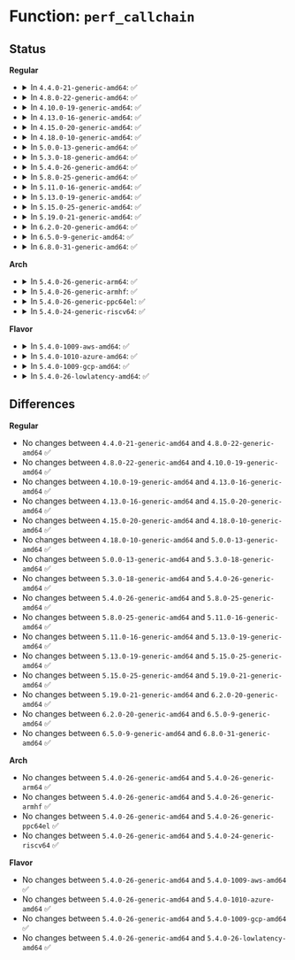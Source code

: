# Function: <code>perf_callchain</code>

## Status
<b>Regular</b>
<ul>
<li>
<details>
<summary>In <code>4.4.0-21-generic-amd64</code>: ✅</summary>

```c
struct perf_callchain_entry * perf_callchain(struct perf_event * event, struct pt_regs * regs)
```

```json
{
  "name": "perf_callchain",
  "collision_type": "Unique Global",
  "inline_type": "No",
  "funcs": [
    {
      "addr": 18446744071580443184,
      "name": "perf_callchain",
      "external": true,
      "loc": "kernel/events/callchain.c:160",
      "file": "kernel/events/callchain.c",
      "inline": "seen, unknown",
      "caller_inline": [],
      "caller_func": [
        "kernel/events/core.c:perf_prepare_sample"
      ]
    }
  ],
  "symbols": [
    {
      "addr": 18446744071580443184,
      "name": "perf_callchain",
      "section": ".text",
      "bind": "STB_GLOBAL",
      "size": 469
    }
  ]
}
```
</details>
</li>
<li>
<details>
<summary>In <code>4.8.0-22-generic-amd64</code>: ✅</summary>

```c
struct perf_callchain_entry * perf_callchain(struct perf_event * event, struct pt_regs * regs)
```

```json
{
  "name": "perf_callchain",
  "collision_type": "Unique Global",
  "inline_type": "No",
  "funcs": [
    {
      "addr": 18446744071580518240,
      "name": "perf_callchain",
      "external": true,
      "loc": "kernel/events/callchain.c:180",
      "file": "kernel/events/callchain.c",
      "inline": "seen, unknown",
      "caller_inline": [],
      "caller_func": [
        "kernel/events/core.c:perf_prepare_sample"
      ]
    }
  ],
  "symbols": [
    {
      "addr": 18446744071580518240,
      "name": "perf_callchain",
      "section": ".text",
      "bind": "STB_GLOBAL",
      "size": 129
    }
  ]
}
```
</details>
</li>
<li>
<details>
<summary>In <code>4.10.0-19-generic-amd64</code>: ✅</summary>

```c
struct perf_callchain_entry * perf_callchain(struct perf_event * event, struct pt_regs * regs)
```

```json
{
  "name": "perf_callchain",
  "collision_type": "Unique Global",
  "inline_type": "No",
  "funcs": [
    {
      "addr": 18446744071580582208,
      "name": "perf_callchain",
      "external": true,
      "loc": "kernel/events/callchain.c:180",
      "file": "kernel/events/callchain.c",
      "inline": "seen, unknown",
      "caller_inline": [],
      "caller_func": [
        "kernel/events/core.c:perf_prepare_sample"
      ]
    }
  ],
  "symbols": [
    {
      "addr": 18446744071580582208,
      "name": "perf_callchain",
      "section": ".text",
      "bind": "STB_GLOBAL",
      "size": 129
    }
  ]
}
```
</details>
</li>
<li>
<details>
<summary>In <code>4.13.0-16-generic-amd64</code>: ✅</summary>

```c
struct perf_callchain_entry * perf_callchain(struct perf_event * event, struct pt_regs * regs)
```

```json
{
  "name": "perf_callchain",
  "collision_type": "Unique Global",
  "inline_type": "No",
  "funcs": [
    {
      "addr": 18446744071580612864,
      "name": "perf_callchain",
      "external": true,
      "loc": "kernel/events/callchain.c:182",
      "file": "kernel/events/callchain.c",
      "inline": "seen, unknown",
      "caller_inline": [],
      "caller_func": [
        "kernel/events/core.c:perf_prepare_sample"
      ]
    }
  ],
  "symbols": [
    {
      "addr": 18446744071580612864,
      "name": "perf_callchain",
      "section": ".text",
      "bind": "STB_GLOBAL",
      "size": 119
    }
  ]
}
```
</details>
</li>
<li>
<details>
<summary>In <code>4.15.0-20-generic-amd64</code>: ✅</summary>

```c
struct perf_callchain_entry * perf_callchain(struct perf_event * event, struct pt_regs * regs)
```

```json
{
  "name": "perf_callchain",
  "collision_type": "Unique Global",
  "inline_type": "No",
  "funcs": [
    {
      "addr": 18446744071580693664,
      "name": "perf_callchain",
      "external": true,
      "loc": "kernel/events/callchain.c:182",
      "file": "kernel/events/callchain.c",
      "inline": "seen, unknown",
      "caller_inline": [],
      "caller_func": [
        "kernel/events/core.c:perf_prepare_sample"
      ]
    }
  ],
  "symbols": [
    {
      "addr": 18446744071580693664,
      "name": "perf_callchain",
      "section": ".text",
      "bind": "STB_GLOBAL",
      "size": 117
    }
  ]
}
```
</details>
</li>
<li>
<details>
<summary>In <code>4.18.0-10-generic-amd64</code>: ✅</summary>

```c
struct perf_callchain_entry * perf_callchain(struct perf_event * event, struct pt_regs * regs)
```

```json
{
  "name": "perf_callchain",
  "collision_type": "Unique Global",
  "inline_type": "No",
  "funcs": [
    {
      "addr": 18446744071580811904,
      "name": "perf_callchain",
      "external": true,
      "loc": "kernel/events/core.c:6356",
      "file": "kernel/events/core.c",
      "inline": "seen, unknown",
      "caller_inline": [],
      "caller_func": [
        "arch/x86/events/intel/ds.c:setup_pebs_sample_data",
        "kernel/events/core.c:perf_prepare_sample"
      ]
    }
  ],
  "symbols": [
    {
      "addr": 18446744071580811904,
      "name": "perf_callchain",
      "section": ".text",
      "bind": "STB_GLOBAL",
      "size": 126
    }
  ]
}
```
</details>
</li>
<li>
<details>
<summary>In <code>5.0.0-13-generic-amd64</code>: ✅</summary>

```c
struct perf_callchain_entry * perf_callchain(struct perf_event * event, struct pt_regs * regs)
```

```json
{
  "name": "perf_callchain",
  "collision_type": "Unique Global",
  "inline_type": "No",
  "funcs": [
    {
      "addr": 18446744071580878544,
      "name": "perf_callchain",
      "external": true,
      "loc": "kernel/events/core.c:6365",
      "file": "kernel/events/core.c",
      "inline": "seen, unknown",
      "caller_inline": [],
      "caller_func": [
        "arch/x86/events/intel/ds.c:setup_pebs_sample_data",
        "kernel/events/core.c:perf_prepare_sample"
      ]
    }
  ],
  "symbols": [
    {
      "addr": 18446744071580878544,
      "name": "perf_callchain",
      "section": ".text",
      "bind": "STB_GLOBAL",
      "size": 126
    }
  ]
}
```
</details>
</li>
<li>
<details>
<summary>In <code>5.3.0-18-generic-amd64</code>: ✅</summary>

```c
struct perf_callchain_entry * perf_callchain(struct perf_event * event, struct pt_regs * regs)
```

```json
{
  "name": "perf_callchain",
  "collision_type": "Unique Global",
  "inline_type": "No",
  "funcs": [
    {
      "addr": 18446744071580974720,
      "name": "perf_callchain",
      "external": true,
      "loc": "kernel/events/core.c:6443",
      "file": "kernel/events/core.c",
      "inline": "seen, unknown",
      "caller_inline": [],
      "caller_func": [
        "arch/x86/events/intel/ds.c:setup_pebs_adaptive_sample_data",
        "arch/x86/events/intel/ds.c:setup_pebs_fixed_sample_data",
        "kernel/events/core.c:perf_prepare_sample"
      ]
    }
  ],
  "symbols": [
    {
      "addr": 18446744071580974720,
      "name": "perf_callchain",
      "section": ".text",
      "bind": "STB_GLOBAL",
      "size": 135
    }
  ]
}
```
</details>
</li>
<li>
<details>
<summary>In <code>5.4.0-26-generic-amd64</code>: ✅</summary>

```c
struct perf_callchain_entry * perf_callchain(struct perf_event * event, struct pt_regs * regs)
```

```json
{
  "name": "perf_callchain",
  "collision_type": "Unique Global",
  "inline_type": "No",
  "funcs": [
    {
      "addr": 18446744071581028848,
      "name": "perf_callchain",
      "external": true,
      "loc": "kernel/events/core.c:6559",
      "file": "kernel/events/core.c",
      "inline": "seen, unknown",
      "caller_inline": [],
      "caller_func": [
        "arch/x86/events/intel/ds.c:setup_pebs_adaptive_sample_data",
        "arch/x86/events/intel/ds.c:setup_pebs_fixed_sample_data",
        "kernel/events/core.c:perf_prepare_sample"
      ]
    }
  ],
  "symbols": [
    {
      "addr": 18446744071581028848,
      "name": "perf_callchain",
      "section": ".text",
      "bind": "STB_GLOBAL",
      "size": 135
    }
  ]
}
```
</details>
</li>
<li>
<details>
<summary>In <code>5.8.0-25-generic-amd64</code>: ✅</summary>

```c
struct perf_callchain_entry * perf_callchain(struct perf_event * event, struct pt_regs * regs)
```

```json
{
  "name": "perf_callchain",
  "collision_type": "Unique Global",
  "inline_type": "No",
  "funcs": [
    {
      "addr": 18446744071581210400,
      "name": "perf_callchain",
      "external": true,
      "loc": "kernel/events/core.c:6962",
      "file": "kernel/events/core.c",
      "inline": "seen, unknown",
      "caller_inline": [],
      "caller_func": [
        "arch/x86/events/intel/ds.c:setup_pebs_adaptive_sample_data",
        "arch/x86/events/intel/ds.c:setup_pebs_fixed_sample_data",
        "kernel/events/core.c:perf_prepare_sample"
      ]
    }
  ],
  "symbols": [
    {
      "addr": 18446744071581210400,
      "name": "perf_callchain",
      "section": ".text",
      "bind": "STB_GLOBAL",
      "size": 135
    }
  ]
}
```
</details>
</li>
<li>
<details>
<summary>In <code>5.11.0-16-generic-amd64</code>: ✅</summary>

```c
struct perf_callchain_entry * perf_callchain(struct perf_event * event, struct pt_regs * regs)
```

```json
{
  "name": "perf_callchain",
  "collision_type": "Unique Global",
  "inline_type": "No",
  "funcs": [
    {
      "addr": 18446744071581253120,
      "name": "perf_callchain",
      "external": true,
      "loc": "kernel/events/core.c:7133",
      "file": "kernel/events/core.c",
      "inline": "seen, unknown",
      "caller_inline": [],
      "caller_func": [
        "arch/x86/events/intel/ds.c:setup_pebs_adaptive_sample_data",
        "arch/x86/events/intel/ds.c:setup_pebs_fixed_sample_data",
        "kernel/events/core.c:perf_prepare_sample"
      ]
    }
  ],
  "symbols": [
    {
      "addr": 18446744071581253120,
      "name": "perf_callchain",
      "section": ".text",
      "bind": "STB_GLOBAL",
      "size": 135
    }
  ]
}
```
</details>
</li>
<li>
<details>
<summary>In <code>5.13.0-19-generic-amd64</code>: ✅</summary>

```c
struct perf_callchain_entry * perf_callchain(struct perf_event * event, struct pt_regs * regs)
```

```json
{
  "name": "perf_callchain",
  "collision_type": "Unique Global",
  "inline_type": "No",
  "funcs": [
    {
      "addr": 18446744071581269792,
      "name": "perf_callchain",
      "external": true,
      "loc": "kernel/events/core.c:7244",
      "file": "kernel/events/core.c",
      "inline": "seen, unknown",
      "caller_inline": [],
      "caller_func": [
        "arch/x86/events/intel/ds.c:setup_pebs_adaptive_sample_data",
        "arch/x86/events/intel/ds.c:setup_pebs_fixed_sample_data",
        "kernel/events/core.c:perf_prepare_sample"
      ]
    }
  ],
  "symbols": [
    {
      "addr": 18446744071581269792,
      "name": "perf_callchain",
      "section": ".text",
      "bind": "STB_GLOBAL",
      "size": 135
    }
  ]
}
```
</details>
</li>
<li>
<details>
<summary>In <code>5.15.0-25-generic-amd64</code>: ✅</summary>

```c
struct perf_callchain_entry * perf_callchain(struct perf_event * event, struct pt_regs * regs)
```

```json
{
  "name": "perf_callchain",
  "collision_type": "Unique Global",
  "inline_type": "No",
  "funcs": [
    {
      "addr": 18446744071581510784,
      "name": "perf_callchain",
      "external": true,
      "loc": "kernel/events/core.c:7368",
      "file": "kernel/events/core.c",
      "inline": "seen, unknown",
      "caller_inline": [],
      "caller_func": [
        "arch/x86/events/intel/ds.c:setup_pebs_adaptive_sample_data",
        "arch/x86/events/intel/ds.c:setup_pebs_fixed_sample_data",
        "kernel/events/core.c:perf_prepare_sample"
      ]
    }
  ],
  "symbols": [
    {
      "addr": 18446744071581510784,
      "name": "perf_callchain",
      "section": ".text",
      "bind": "STB_GLOBAL",
      "size": 135
    }
  ]
}
```
</details>
</li>
<li>
<details>
<summary>In <code>5.19.0-21-generic-amd64</code>: ✅</summary>

```c
struct perf_callchain_entry * perf_callchain(struct perf_event * event, struct pt_regs * regs)
```

```json
{
  "name": "perf_callchain",
  "collision_type": "Unique Global",
  "inline_type": "No",
  "funcs": [
    {
      "addr": 18446744071581857440,
      "name": "perf_callchain",
      "external": true,
      "loc": "kernel/events/core.c:7273",
      "file": "kernel/events/core.c",
      "inline": "seen, unknown",
      "caller_inline": [],
      "caller_func": [
        "arch/x86/events/amd/ibs.c:perf_ibs_handle_irq",
        "arch/x86/events/intel/ds.c:setup_pebs_adaptive_sample_data",
        "arch/x86/events/intel/ds.c:setup_pebs_fixed_sample_data",
        "kernel/events/core.c:perf_prepare_sample"
      ]
    }
  ],
  "symbols": [
    {
      "addr": 18446744071581857440,
      "name": "perf_callchain",
      "section": ".text",
      "bind": "STB_GLOBAL",
      "size": 201
    }
  ]
}
```
</details>
</li>
<li>
<details>
<summary>In <code>6.2.0-20-generic-amd64</code>: ✅</summary>

```c
struct perf_callchain_entry * perf_callchain(struct perf_event * event, struct pt_regs * regs)
```

```json
{
  "name": "perf_callchain",
  "collision_type": "Unique Global",
  "inline_type": "No",
  "funcs": [
    {
      "addr": 18446744071582283872,
      "name": "perf_callchain",
      "external": true,
      "loc": "kernel/events/core.c:7540",
      "file": "kernel/events/core.c",
      "inline": "seen, unknown",
      "caller_inline": [],
      "caller_func": [
        "arch/x86/events/amd/ibs.c:perf_ibs_handle_irq",
        "arch/x86/events/intel/ds.c:setup_pebs_adaptive_sample_data",
        "arch/x86/events/intel/ds.c:setup_pebs_fixed_sample_data",
        "kernel/events/core.c:bpf_overflow_handler",
        "kernel/events/core.c:perf_prepare_sample"
      ]
    }
  ],
  "symbols": [
    {
      "addr": 18446744071582283872,
      "name": "perf_callchain",
      "section": ".text",
      "bind": "STB_GLOBAL",
      "size": 201
    }
  ]
}
```
</details>
</li>
<li>
<details>
<summary>In <code>6.5.0-9-generic-amd64</code>: ✅</summary>

```c
struct perf_callchain_entry * perf_callchain(struct perf_event * event, struct pt_regs * regs)
```

```json
{
  "name": "perf_callchain",
  "collision_type": "Unique Global",
  "inline_type": "No",
  "funcs": [
    {
      "addr": 18446744071582484832,
      "name": "perf_callchain",
      "external": true,
      "loc": "kernel/events/core.c:7553",
      "file": "kernel/events/core.c",
      "inline": "seen, unknown",
      "caller_inline": [],
      "caller_func": [
        "arch/x86/events/amd/ibs.c:perf_ibs_handle_irq",
        "arch/x86/events/intel/ds.c:setup_pebs_adaptive_sample_data",
        "arch/x86/events/intel/ds.c:setup_pebs_fixed_sample_data",
        "kernel/events/core.c:perf_prepare_sample"
      ]
    }
  ],
  "symbols": [
    {
      "addr": 18446744071582484832,
      "name": "perf_callchain",
      "section": ".text",
      "bind": "STB_GLOBAL",
      "size": 201
    }
  ]
}
```
</details>
</li>
<li>
<details>
<summary>In <code>6.8.0-31-generic-amd64</code>: ✅</summary>

```c
struct perf_callchain_entry * perf_callchain(struct perf_event * event, struct pt_regs * regs)
```

```json
{
  "name": "perf_callchain",
  "collision_type": "Unique Global",
  "inline_type": "No",
  "funcs": [
    {
      "addr": 18446744071582653536,
      "name": "perf_callchain",
      "external": true,
      "loc": "kernel/events/core.c:7634",
      "file": "kernel/events/core.c",
      "inline": "seen, unknown",
      "caller_inline": [],
      "caller_func": [
        "arch/x86/events/amd/ibs.c:perf_ibs_handle_irq",
        "arch/x86/events/intel/ds.c:setup_pebs_adaptive_sample_data",
        "arch/x86/events/intel/ds.c:setup_pebs_fixed_sample_data",
        "kernel/events/core.c:perf_prepare_sample"
      ]
    }
  ],
  "symbols": [
    {
      "addr": 18446744071582653536,
      "name": "perf_callchain",
      "section": ".text",
      "bind": "STB_GLOBAL",
      "size": 201
    }
  ]
}
```
</details>
</li>
</ul>
<b>Arch</b>
<ul>
<li>
<details>
<summary>In <code>5.4.0-26-generic-arm64</code>: ✅</summary>

```c
struct perf_callchain_entry * perf_callchain(struct perf_event * event, struct pt_regs * regs)
```

```json
{
  "name": "perf_callchain",
  "collision_type": "Unique Global",
  "inline_type": "No",
  "funcs": [
    {
      "addr": 18446603336492380744,
      "name": "perf_callchain",
      "external": true,
      "loc": "kernel/events/core.c:6559",
      "file": "kernel/events/core.c",
      "inline": "seen, unknown",
      "caller_inline": [],
      "caller_func": [
        "kernel/events/core.c:perf_prepare_sample"
      ]
    }
  ],
  "symbols": [
    {
      "addr": 18446603336492380744,
      "name": "perf_callchain",
      "section": ".text",
      "bind": "STB_GLOBAL",
      "size": 140
    }
  ]
}
```
</details>
</li>
<li>
<details>
<summary>In <code>5.4.0-26-generic-armhf</code>: ✅</summary>

```c
struct perf_callchain_entry * perf_callchain(struct perf_event * event, struct pt_regs * regs)
```

```json
{
  "name": "perf_callchain",
  "collision_type": "Unique Global",
  "inline_type": "No",
  "funcs": [
    {
      "addr": 3226267704,
      "name": "perf_callchain",
      "external": true,
      "loc": "kernel/events/core.c:6559",
      "file": "kernel/events/core.c",
      "inline": "seen, unknown",
      "caller_inline": [],
      "caller_func": [
        "kernel/events/core.c:perf_prepare_sample"
      ]
    }
  ],
  "symbols": [
    {
      "addr": 3226267704,
      "name": "perf_callchain",
      "section": ".text",
      "bind": "STB_GLOBAL",
      "size": 184
    }
  ]
}
```
</details>
</li>
<li>
<details>
<summary>In <code>5.4.0-26-generic-ppc64el</code>: ✅</summary>

```c
struct perf_callchain_entry * perf_callchain(struct perf_event * event, struct pt_regs * regs)
```

```json
{
  "name": "perf_callchain",
  "collision_type": "Unique Global",
  "inline_type": "No",
  "funcs": [
    {
      "addr": 13835058055285638352,
      "name": "perf_callchain",
      "external": true,
      "loc": "kernel/events/core.c:6559",
      "file": "kernel/events/core.c",
      "inline": "seen, unknown",
      "caller_inline": [],
      "caller_func": [
        "kernel/events/core.c:perf_prepare_sample"
      ]
    }
  ],
  "symbols": [
    {
      "addr": 13835058055285638352,
      "name": "perf_callchain",
      "section": ".text",
      "bind": "STB_GLOBAL",
      "size": 172
    }
  ]
}
```
</details>
</li>
<li>
<details>
<summary>In <code>5.4.0-24-generic-riscv64</code>: ✅</summary>

```c
struct perf_callchain_entry * perf_callchain(struct perf_event * event, struct pt_regs * regs)
```

```json
{
  "name": "perf_callchain",
  "collision_type": "Unique Global",
  "inline_type": "No",
  "funcs": [
    {
      "addr": 18446743936272493432,
      "name": "perf_callchain",
      "external": true,
      "loc": "kernel/events/core.c:6559",
      "file": "kernel/events/core.c",
      "inline": "seen, unknown",
      "caller_inline": [],
      "caller_func": [
        "kernel/events/core.c:perf_prepare_sample"
      ]
    }
  ],
  "symbols": [
    {
      "addr": 18446743936272493432,
      "name": "perf_callchain",
      "section": ".text",
      "bind": "STB_GLOBAL",
      "size": 114
    }
  ]
}
```
</details>
</li>
</ul>
<b>Flavor</b>
<ul>
<li>
<details>
<summary>In <code>5.4.0-1009-aws-amd64</code>: ✅</summary>

```c
struct perf_callchain_entry * perf_callchain(struct perf_event * event, struct pt_regs * regs)
```

```json
{
  "name": "perf_callchain",
  "collision_type": "Unique Global",
  "inline_type": "No",
  "funcs": [
    {
      "addr": 18446744071580997696,
      "name": "perf_callchain",
      "external": true,
      "loc": "kernel/events/core.c:6559",
      "file": "kernel/events/core.c",
      "inline": "seen, unknown",
      "caller_inline": [],
      "caller_func": [
        "arch/x86/events/intel/ds.c:setup_pebs_adaptive_sample_data",
        "arch/x86/events/intel/ds.c:setup_pebs_fixed_sample_data",
        "kernel/events/core.c:perf_prepare_sample"
      ]
    }
  ],
  "symbols": [
    {
      "addr": 18446744071580997696,
      "name": "perf_callchain",
      "section": ".text",
      "bind": "STB_GLOBAL",
      "size": 135
    }
  ]
}
```
</details>
</li>
<li>
<details>
<summary>In <code>5.4.0-1010-azure-amd64</code>: ✅</summary>

```c
struct perf_callchain_entry * perf_callchain(struct perf_event * event, struct pt_regs * regs)
```

```json
{
  "name": "perf_callchain",
  "collision_type": "Unique Global",
  "inline_type": "No",
  "funcs": [
    {
      "addr": 18446744071580943888,
      "name": "perf_callchain",
      "external": true,
      "loc": "kernel/events/core.c:6559",
      "file": "kernel/events/core.c",
      "inline": "seen, unknown",
      "caller_inline": [],
      "caller_func": [
        "arch/x86/events/intel/ds.c:setup_pebs_adaptive_sample_data",
        "arch/x86/events/intel/ds.c:setup_pebs_fixed_sample_data",
        "kernel/events/core.c:perf_prepare_sample"
      ]
    }
  ],
  "symbols": [
    {
      "addr": 18446744071580943888,
      "name": "perf_callchain",
      "section": ".text",
      "bind": "STB_GLOBAL",
      "size": 135
    }
  ]
}
```
</details>
</li>
<li>
<details>
<summary>In <code>5.4.0-1009-gcp-amd64</code>: ✅</summary>

```c
struct perf_callchain_entry * perf_callchain(struct perf_event * event, struct pt_regs * regs)
```

```json
{
  "name": "perf_callchain",
  "collision_type": "Unique Global",
  "inline_type": "No",
  "funcs": [
    {
      "addr": 18446744071580988896,
      "name": "perf_callchain",
      "external": true,
      "loc": "kernel/events/core.c:6559",
      "file": "kernel/events/core.c",
      "inline": "seen, unknown",
      "caller_inline": [],
      "caller_func": [
        "arch/x86/events/intel/ds.c:setup_pebs_adaptive_sample_data",
        "arch/x86/events/intel/ds.c:setup_pebs_fixed_sample_data",
        "kernel/events/core.c:perf_prepare_sample"
      ]
    }
  ],
  "symbols": [
    {
      "addr": 18446744071580988896,
      "name": "perf_callchain",
      "section": ".text",
      "bind": "STB_GLOBAL",
      "size": 135
    }
  ]
}
```
</details>
</li>
<li>
<details>
<summary>In <code>5.4.0-26-lowlatency-amd64</code>: ✅</summary>

```c
struct perf_callchain_entry * perf_callchain(struct perf_event * event, struct pt_regs * regs)
```

```json
{
  "name": "perf_callchain",
  "collision_type": "Unique Global",
  "inline_type": "No",
  "funcs": [
    {
      "addr": 18446744071581049840,
      "name": "perf_callchain",
      "external": true,
      "loc": "kernel/events/core.c:6559",
      "file": "kernel/events/core.c",
      "inline": "seen, unknown",
      "caller_inline": [],
      "caller_func": [
        "arch/x86/events/intel/ds.c:setup_pebs_adaptive_sample_data",
        "arch/x86/events/intel/ds.c:setup_pebs_fixed_sample_data",
        "kernel/events/core.c:perf_prepare_sample"
      ]
    }
  ],
  "symbols": [
    {
      "addr": 18446744071581049840,
      "name": "perf_callchain",
      "section": ".text",
      "bind": "STB_GLOBAL",
      "size": 135
    }
  ]
}
```
</details>
</li>
</ul>

## Differences
<b>Regular</b>
<ul>
<li>
No changes between <code>4.4.0-21-generic-amd64</code> and <code>4.8.0-22-generic-amd64</code> ✅
</li>
<li>
No changes between <code>4.8.0-22-generic-amd64</code> and <code>4.10.0-19-generic-amd64</code> ✅
</li>
<li>
No changes between <code>4.10.0-19-generic-amd64</code> and <code>4.13.0-16-generic-amd64</code> ✅
</li>
<li>
No changes between <code>4.13.0-16-generic-amd64</code> and <code>4.15.0-20-generic-amd64</code> ✅
</li>
<li>
No changes between <code>4.15.0-20-generic-amd64</code> and <code>4.18.0-10-generic-amd64</code> ✅
</li>
<li>
No changes between <code>4.18.0-10-generic-amd64</code> and <code>5.0.0-13-generic-amd64</code> ✅
</li>
<li>
No changes between <code>5.0.0-13-generic-amd64</code> and <code>5.3.0-18-generic-amd64</code> ✅
</li>
<li>
No changes between <code>5.3.0-18-generic-amd64</code> and <code>5.4.0-26-generic-amd64</code> ✅
</li>
<li>
No changes between <code>5.4.0-26-generic-amd64</code> and <code>5.8.0-25-generic-amd64</code> ✅
</li>
<li>
No changes between <code>5.8.0-25-generic-amd64</code> and <code>5.11.0-16-generic-amd64</code> ✅
</li>
<li>
No changes between <code>5.11.0-16-generic-amd64</code> and <code>5.13.0-19-generic-amd64</code> ✅
</li>
<li>
No changes between <code>5.13.0-19-generic-amd64</code> and <code>5.15.0-25-generic-amd64</code> ✅
</li>
<li>
No changes between <code>5.15.0-25-generic-amd64</code> and <code>5.19.0-21-generic-amd64</code> ✅
</li>
<li>
No changes between <code>5.19.0-21-generic-amd64</code> and <code>6.2.0-20-generic-amd64</code> ✅
</li>
<li>
No changes between <code>6.2.0-20-generic-amd64</code> and <code>6.5.0-9-generic-amd64</code> ✅
</li>
<li>
No changes between <code>6.5.0-9-generic-amd64</code> and <code>6.8.0-31-generic-amd64</code> ✅
</li>
</ul>
<b>Arch</b>
<ul>
<li>
No changes between <code>5.4.0-26-generic-amd64</code> and <code>5.4.0-26-generic-arm64</code> ✅
</li>
<li>
No changes between <code>5.4.0-26-generic-amd64</code> and <code>5.4.0-26-generic-armhf</code> ✅
</li>
<li>
No changes between <code>5.4.0-26-generic-amd64</code> and <code>5.4.0-26-generic-ppc64el</code> ✅
</li>
<li>
No changes between <code>5.4.0-26-generic-amd64</code> and <code>5.4.0-24-generic-riscv64</code> ✅
</li>
</ul>
<b>Flavor</b>
<ul>
<li>
No changes between <code>5.4.0-26-generic-amd64</code> and <code>5.4.0-1009-aws-amd64</code> ✅
</li>
<li>
No changes between <code>5.4.0-26-generic-amd64</code> and <code>5.4.0-1010-azure-amd64</code> ✅
</li>
<li>
No changes between <code>5.4.0-26-generic-amd64</code> and <code>5.4.0-1009-gcp-amd64</code> ✅
</li>
<li>
No changes between <code>5.4.0-26-generic-amd64</code> and <code>5.4.0-26-lowlatency-amd64</code> ✅
</li>
</ul>
